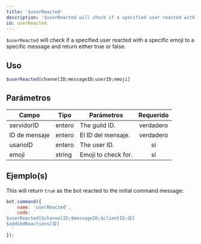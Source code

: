 ```yaml
---
title: '$userReacted'
description: '$userReacted will check if a specified user reacted with a specific emoji to a specific message and return either true or false.'
id: userReacted
---
```


`$userReacted` will check if a specified user reacted with a specific emoji to a specific message and return either true or false.

## Uso

```php
$userReacted[channelID;messageID;userID;emoji]
```

## Parámetros

| Campo         | Tipo   | Parámetros          | Requerido |
| ------------- | ------ | ------------------- |:---------:|
| servidorID    | entero | The guild ID.       | verdadero |
| ID de mensaje | entero | El ID del mensaje.  | verdadero |
| usarioID      | entero | The user ID.        |    sí     |
| emoji         | string | Emoji to check for. |    sí     |

## Ejemplo(s)

This will return `true` as the bot reacted to the initial command message:

```javascript
bot.command({
    name: 'userReacted',
    code: `
$userReacted[$channelID;$messageID;$clientID;😩]
$addCmdReactions[😩]
  `
});
```
